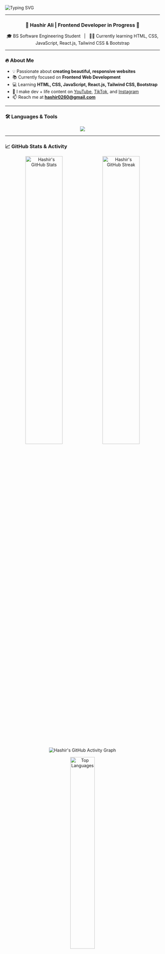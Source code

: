<!-- Banner -->
<img src="https://readme-typing-svg.demolab.com?font=Fira+Code&weight=700&size=24&pause=1000&color=36BCF7&center=true&vCenter=true&width=1000&lines=Hey+%F0%9F%91%8B%2C+I'm+Hashir+Ali!;A+BS+Software+Engineering+Student+%F0%9F%92%BB;Learning+Frontend+Web+Development+%F0%9F%92%AA;Loves+building+cool+things+on+the+web+%F0%9F%9A%80" alt="Typing SVG" />

---

<h3 align="center">🚀 Hashir Ali | Frontend Developer in Progress 🎯</h3>
<p align="center">
  🎓 BS Software Engineering Student &nbsp; | &nbsp; 🧑‍💻 Currently learning HTML, CSS, JavaScript, React.js, Tailwind CSS & Bootstrap
</p>

---

### 🔥 About Me

- 💡 Passionate about **creating beautiful, responsive websites**
- 📚 Currently focused on **Frontend Web Development**
- 💻 Learning **HTML, CSS, JavaScript, React.js, Tailwind CSS, Bootstrap**
- 🎥 I make dev + life content on [YouTube](https://www.youtube.com/@devwithhashir), [TikTok](https://www.tiktok.com/@devwithhashir_?is_from_webapp=1&sender_device=pc), and [Instagram](https://www.instagram.com/devwithhashir_)
- 📫 Reach me at **hashir0260@gmail.com**

---

### 🛠️ Languages & Tools

<p align="center">
  <img src="https://skillicons.dev/icons?i=html,css,js,react,tailwind,bootstrap,git,vscode" />
</p>

---

### 📈 GitHub Stats & Activity

<p align="center"> 
  <img src="https://github-readme-stats.vercel.app/api?username=hashir0260&show_icons=true&theme=radical&hide_border=true&rank_icon=github&include_all_commits=true&count_private=true" width="49%" alt="Hashir's GitHub Stats" /> 
  <img src="https://github-readme-streak-stats.herokuapp.com?user=hashir0260&theme=radical&hide_border=true" width="49%" alt="Hashir's GitHub Streak" /> 
</p> 

<p align="center"> 
  <img src="https://github-readme-activity-graph.vercel.app/graph?username=hashir0260&theme=react-dark&area=true&hide_border=true" alt="Hashir's GitHub Activity Graph" /> 
</p> 

<p align="center"> 
  <img src="https://github-readme-stats.vercel.app/api/top-langs/?username=hashir0260&layout=compact&theme=radical&hide_border=true" width="40%" alt="Top Languages" /> 
</p>

---

### 🌐 Connect With Me

<p align="center">
  <a href="https://github.com/hashir0260">
    <img src="https://img.shields.io/badge/GitHub-000?style=for-the-badge&logo=github&logoColor=white" />
  </a>
  <a href="https://www.linkedin.com/in/hashir-ali-069080303/">
    <img src="https://img.shields.io/badge/LinkedIn-0A66C2?style=for-the-badge&logo=linkedin&logoColor=white" />
  </a>
 <a href="https://www.youtube.com/@devwithhashir">
  <img src="https://img.shields.io/badge/YouTube-FF0000?style=for-the-badge&logo=youtube&logoColor=white" />
</a>
  <a href="https://www.tiktok.com/@devwithhashir_?is_from_webapp=1&sender_device=pc">
    <img src="https://img.shields.io/badge/TikTok-010101?style=for-the-badge&logo=tiktok&logoColor=white" />
  </a>
  <a href="https://www.instagram.com/devwithhashir_">
    <img src="https://img.shields.io/badge/Instagram-E4405F?style=for-the-badge&logo=instagram&logoColor=white" />
  </a>
</p>

---

### ⚡ Fun Fact
> 😴 Sleep → 🍜 Eat → 💻 Code → 🔁 Repeat

---

<p align="center">
  <img src="https://media3.giphy.com/media/v1.Y2lkPTc5MGI3NjExa3pmMm5jMW5zeGR6ODJndW5keTN0a3FmbXRqNHYzdHJnNmFiODljciZlcD12MV9pbnRlcm5hbF9naWZfYnlfaWQmY3Q9Zw/HyOOyynWxMxig/giphy.gif" width="150" height="150" />
  
  <img src="https://media0.giphy.com/media/v1.Y2lkPTc5MGI3NjExcjhiZTd6cmMxemx6cXh0OGh1cWJpbTIyZDJ5cmk5YWc3b2pqYTkxNiZlcD12MV9pbnRlcm5hbF9naWZfYnlfaWQmY3Q9Zw/okWCAjMp0pInC/giphy.gif" width="150" height="150" />
  
  <img src="https://media4.giphy.com/media/v1.Y2lkPTc5MGI3NjExc3A2czA2dDF3dm8wZDg0b2F0ZGN1d2V2ZHdjZ3RwcHFzc3htZjIxaSZlcD12MV9pbnRlcm5hbF9naWZfYnlfaWQmY3Q9Zw/gA5zANSD2J7cA/giphy.gif" width="150" height="150" />
  
  <img src="https://media2.giphy.com/media/v1.Y2lkPTc5MGI3NjExZDA4ZnIxbXd3dTJmbDZqZjdlNDFuZTJiYnY1YmpucXVzYnFvZTZ3byZlcD12MV9pbnRlcm5hbF9naWZfYnlfaWQmY3Q9Zw/C1U9zEg0gS8mY/giphy.gif" width="150" height="150" />
  
  <img src="https://media2.giphy.com/media/v1.Y2lkPTc5MGI3NjExd2p1dmx0NngxZHByOTZheXRkZHhvZDMxeHo1YmdvOTMzaDhmY2txYiZlcD12MV9pbnRlcm5hbF9naWZfYnlfaWQmY3Q9Zw/zw1LjU07TwWqY/giphy.gif" width="150" height="150" />
  
  <img src="https://media2.giphy.com/media/v1.Y2lkPTc5MGI3NjExb3Z3ajZuMHU0eHg5eXY2Zjl4c2RoeXNxcTJiOTM5YXZxYzRva3p1ZSZlcD12MV9pbnRlcm5hbF9naWZfYnlfaWQmY3Q9Zw/EcnAlQcGnZq9y/giphy.gif" width="150" height="150" />
</p>
